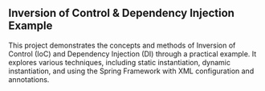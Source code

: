 <h2> Inversion of Control & Dependency Injection Example </h2>
This project demonstrates the concepts and methods of Inversion of Control (IoC) and Dependency Injection (DI) through a practical example. It explores various techniques, including static instantiation, dynamic instantiation, and using the Spring Framework with XML configuration and annotations.
